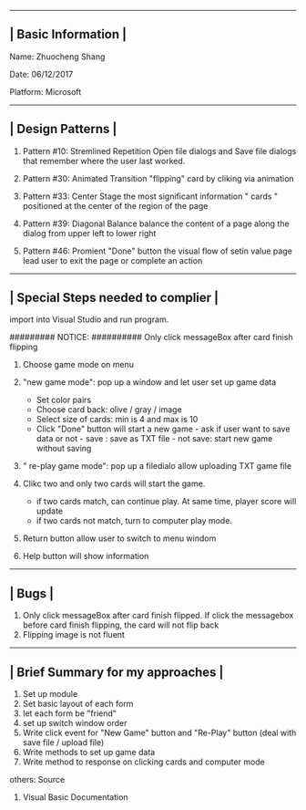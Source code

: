 ﻿---------------------------
|    Basic Information     |
---------------------------

Name: Zhuocheng Shang

Date: 06/12/2017

Platform: Microsoft



------------------------
|    Design Patterns   |
------------------------

1. Pattern #10: Stremlined Repetition
   Open file dialogs and Save file dialogs that remember where the user last worked.

2. Pattern #30: Animated Transition
   "flipping" card by cliking via animation

3. Pattern #33: Center Stage
   the most significant information " cards " positioned at the center of the region of the page

4. Pattern #39: Diagonal Balance
   balance the content of a page along the dialog from upper left to lower right

5. Pattern #46: Promient "Done" button
   the visual flow of setin value page lead user to exit the page or complete an action



----------------------------------------
|    Special Steps needed to complier   |
----------------------------------------

import into Visual Studio and run program.

######### NOTICE: ########## Only click messageBox after card finish flipping 
 
1. Choose game mode on menu 

2. "new game mode": pop up a window and let user set up game data

    - Set color pairs
    - Choose card back: olive / gray / image 
    - Select size of cards: min is 4 and max is 10
    - Click "Done" button will start a new game
            - ask if user want to save data or not
                  - save : save as TXT file
                  - not save: start new game without saving

3. " re-play game mode": pop up a filedialo allow uploading TXT game file

4. Clikc two and only two cards will start the game.
    - if two cards match, can continue play. At same time, player score will update
	- if two cards not match, turn to computer play mode.

5. Return button allow user to switch to menu windom

6. Help button will show information  




---------------
|    Bugs     |
---------------
1. Only click messageBox after card finish flipped. If click the messagebox before card finish flipping, the card will not flip back
2. Flipping image is not fluent


----------------------------------------
|    Brief Summary for my approaches   |
----------------------------------------
1. Set up module
2. Set basic layout of each form
3. let each form be "friend"
4. set up switch window order
5. Write click event for "New Game" button and "Re-Play" button
   (deal with save file / upload file)
6. Write methods to set up game data
7. Write method to response on clicking cards and computer mode

   
others:  Source

1. Visual Basic Documentation
      
